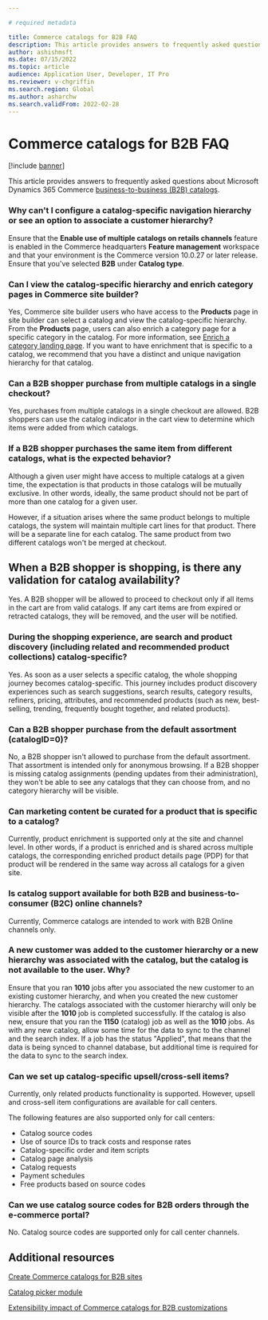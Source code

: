 ```yaml
---

# required metadata

title: Commerce catalogs for B2B FAQ
description: This article provides answers to frequently asked questions about Microsoft Dynamics 365 Commerce catalogs.
author: ashishmsft
ms.date: 07/15/2022
ms.topic: article
audience: Application User, Developer, IT Pro
ms.reviewer: v-chgriffin
ms.search.region: Global
ms.author: asharchw
ms.search.validFrom: 2022-02-28
---
```


# Commerce catalogs for B2B FAQ

[!include [banner](includes/banner.md)]

This article provides answers to frequently asked questions about Microsoft Dynamics 365 Commerce [business-to-business (B2B) catalogs](catalogs-b2b-sites.md).

### Why can't I configure a catalog-specific navigation hierarchy or see an option to associate a customer hierarchy?

Ensure that the **Enable use of multiple catalogs on retails channels** feature is enabled in the Commerce headquarters **Feature management** workspace and that your environment is the Commerce version 10.0.27 or later release. Ensure that you've selected **B2B** under **Catalog type**.

### Can I view the catalog-specific hierarchy and enrich category pages in Commerce site builder?

Yes, Commerce site builder users who have access to the **Products** page in site builder can select a catalog and view the catalog-specific hierarchy. From the **Products** page, users can also enrich a category page for a specific category in the catalog. For more information, see [Enrich a category landing page](enrich-category-page.md). If you want to have enrichment that is specific to a catalog, we recommend that you have a distinct and unique navigation hierarchy for that catalog.

### Can a B2B shopper purchase from multiple catalogs in a single checkout?

Yes, purchases from multiple catalogs in a single checkout are allowed. B2B shoppers can use the catalog indicator in the cart view to determine which items were added from which catalogs.

### If a B2B shopper purchases the same item from different catalogs, what is the expected behavior?

Although a given user might have access to multiple catalogs at a given time, the expectation is that products in those catalogs will be mutually exclusive. In other words, ideally, the same product should not be part of more than one catalog for a given user.

However, if a situation arises where the same product belongs to multiple catalogs, the system will maintain multiple cart lines for that product. There will be a separate line for each catalog. The same product from two different catalogs won't be merged at checkout.

## When a B2B shopper is shopping, is there any validation for catalog availability?

Yes. A B2B shopper will be allowed to proceed to checkout only if all items in the cart are from valid catalogs. If any cart items are from expired or retracted catalogs, they will be removed, and the user will be notified.

### During the shopping experience, are search and product discovery (including related and recommended product collections) catalog-specific?

Yes. As soon as a user selects a specific catalog, the whole shopping journey becomes catalog-specific. This journey includes product discovery experiences such as search suggestions, search results, category results, refiners, pricing, attributes, and recommended products (such as new, best-selling, trending, frequently bought together, and related products).

### Can a B2B shopper purchase from the default assortment (catalogID=0)?

No, a B2B shopper isn't allowed to purchase from the default assortment. That assortment is intended only for anonymous browsing. If a B2B shopper is missing catalog assignments (pending updates from their administration), they won't be able to see any catalogs that they can choose from, and no category hierarchy will be visible.

### Can marketing content be curated for a product that is specific to a catalog?

Currently, product enrichment is supported only at the site and channel level. In other words, if a product is enriched and is shared across multiple catalogs, the corresponding enriched product details page (PDP) for that product will be rendered in the same way across all catalogs for a given site. 

### Is catalog support available for both B2B and business-to-consumer (B2C) online channels?

Currently, Commerce catalogs are intended to work with B2B Online channels only.

### A new customer was added to the customer hierarchy or a new hierarchy was associated with the catalog, but the catalog is not available to the user. Why?

Ensure that you ran **1010** jobs after you associated the new customer to an existing customer hierarchy, and when you created the new customer hierarchy. The catalogs associated with the customer hierarchy will only be visible after the **1010** job is completed successfully. If the catalog is also new, ensure that you ran the **1150** (catalog) job as well as  the **1010** jobs. As with any new catalog, allow some time for the data to sync to the channel and the search index. If a job has the status "Applied", that means that the data is being synced to channel database, but additional time is required for the data to sync to the search index. 

### Can we set up catalog-specific upsell/cross-sell items?

Currently, only related products functionality is supported. However, upsell and cross-sell item configurations are available for call centers.

The following features are also supported only for call centers:

- Catalog source codes
- Use of source IDs to track costs and response rates
- Catalog-specific order and item scripts
- Catalog page analysis
- Catalog requests
- Payment schedules
- Free products based on source codes

### Can we use catalog source codes for B2B orders through the e-commerce portal?

No. Catalog source codes are supported only for call center channels.

## Additional resources

[Create Commerce catalogs for B2B sites](catalogs-b2b-sites.md)

[Catalog picker module](catalog-picker.md)

[Extensibility impact of Commerce catalogs for B2B customizations](catalogs-b2b-sites-dev.md)
